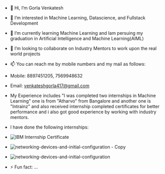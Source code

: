 - 👋 Hi, I’m Gorla Venkatesh
- 👀 I’m interested in Machine Learning, Datascience, and Fullstack Development
- 🌱 I’m currently learning Machine Learning and Iam persuing my graduation in Artificial Intelligence and Machine Learning(AIML)
- 💞️ I’m looking to collaborate on Industry Mentors to work upon the real world projects
- 📫 You can reach me by mobile numbers and my mail as follows:
- Mobile: 8897451205, 7569948632
- Email: venkateshgorla417@gmail.com
- My Experience includes "I was completed two internships in Machine Learning" one is from "Atharvo" from Bangalore and another one is "Intrainz" and also received internship completed certificates for better performance and i also got good experience by working with industry mentors.
- I have done the following internships:
- ![IBM Internship Certificate](https://github.com/venkatesh89357/venkatesh89357/assets/140168875/247e8aac-26e1-4215-80f4-7b0522e0469f)
- ![networking-devices-and-initial-configuration - Copy](https://github.com/venkatesh89357/venkatesh89357/assets/140168875/13d61ecb-a368-4dcf-8d3c-402ba703f732)
- ![networking-devices-and-initial-configuration](https://github.com/venkatesh89357/venkatesh89357/assets/140168875/8fdf3119-f726-4b79-8f90-4f86785943d7)



- ⚡ Fun fact: ...

<!---
venkatesh89357/venkatesh89357 is a ✨ special ✨ repository because its `README.md` (this file) appears on your GitHub profile.
You can click the Preview link to take a look at your changes.
--->
